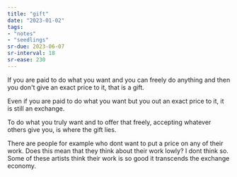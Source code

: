 ```yaml
---
title: "gift"
date: "2023-01-02"
tags:
- "notes"
- "seedlings"
sr-due: 2023-06-07
sr-interval: 18
sr-ease: 230
---
```


If you are paid to do what you want and you can freely do anything and then you don't give an exact price to it, that is a gift.

Even if you are paid to do what you want but you out an exact price to it, it is still an exchange.

To do what you truly want and to offer that freely, accepting whatever others give you, is where the gift lies.

There are people for example who dont want to put a price on any of their work. Does this mean that they think about their work lowly? I dont think so. Some of these artists think their work is so good it transcends the exchange economy.